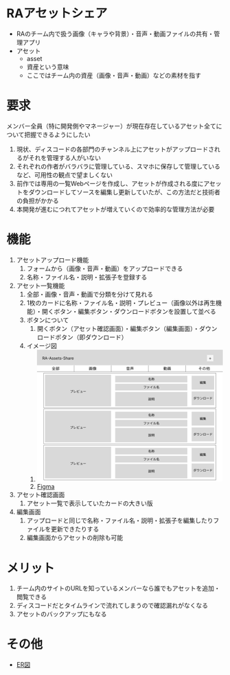 # RAアセットシェア

- RAのチーム内で扱う画像（キャラや背景）・音声・動画ファイルの共有・管理アプリ
- アセット
  - asset
  - 資産という意味
  - ここではチーム内の資産（画像・音声・動画）などの素材を指す

# 要求

メンバー全員（特に開発側やマネージャー）が現在存在しているアセット全てについて把握できるようにしたい

1. 現状、ディスコードの各部門のチャンネル上にアセットがアップロードされるがそれを管理する人がいない
2. それぞれの作者がバラバラに管理している、スマホに保存して管理しているなど、可用性の観点で望ましくない
3. 前作では専用の一覧Webページを作成し、アセットが作成される度にアセットをダウンロードしてソースを編集し更新していたが、この方法だと技術者の負担がかかる
4. 本開発が進むにつれてアセットが増えていくので効率的な管理方法が必要

# 機能

1. アセットアップロード機能
   1. フォームから（画像・音声・動画）をアップロードできる
   2. 名称・ファイル名・説明・拡張子を登録する
2. アセット一覧機能
   1. 全部・画像・音声・動画で分類を分けて見れる
   2. 1枚のカードに名称・ファイル名・説明・プレビュー（画像以外は再生機能）・開くボタン・編集ボタン・ダウンロードボタンを設置して並べる
   3. ボタンについて
      1. 開くボタン（アセット確認画面）・編集ボタン（編集画面）・ダウンロードボタン（即ダウンロード）
   4. イメージ図
      1. [![アセット一覧イメージ図](./src/Desktop.png)](./src/Desktop.png)
      2. [Figma](https://www.figma.com/proto/JkvCZGMyVh4pMD01SV37ai/ra-assets-share?node-id=2%3A2&scaling=min-zoom&page-id=0%3A1)
3. アセット確認画面
   1. アセット一覧で表示していたカードの大きい版
4. 編集画面
   1. アップロードと同じで名称・ファイル名・説明・拡張子を編集したりファイルを更新できたりする
   2. 編集画面からアセットの削除も可能

# メリット

1. チーム内のサイトのURLを知っているメンバーなら誰でもアセットを追加・閲覧できる
2. ディスコードだとタイムラインで流れてしまうので確認漏れがなくなる
3. アセットのバックアップにもなる

# その他

- [ER図](ER-Diagram.md)